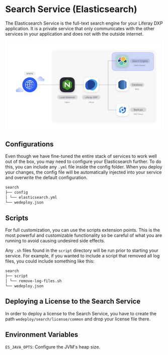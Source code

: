 # Search Service (Elasticsearch)

The Elasticsearch Service is the full-text search engine for your Liferay DXP
application. It is a private service that only communicates with the other
services in your application and does not with the outside internet.

![Figure 1: The Relational Database Service is one of several services available in DXP Cloud.](../../images/services-search.png)

## Configurations

Even though we have fine-tuned the entire stack of services to work well out of
the box, you may need to configure your Elasticsearch further. To do this, you
can include any `.yml` file inside the config folder. When you deploy your
changes, the config file will be automatically injected into your service and
overwrite the default configuration.

    search
    ├── config
    │ └── elasticsearch.yml
    └── wedeploy.json

## Scripts

For full customization, you can use the scripts extension points. This is the
most powerful and customizable functionality so be careful of what you are
running to avoid causing undesired side effects.

Any `.sh` files found in the `script` directory will be run prior to starting
your service. For example, if you wanted to include a script that removed all
log files, you could include something like this:

    search
    ├── script
    │ └── remove-log-files.sh
    └── wedeploy.json

## Deploying a License to the Search Service

In order to deploy a license to the Search Service, you have to create the path 
`wedeploy/search/license/common` and drop your license file there.

## Environment Variables

`ES_JAVA_OPTS`: Configure the JVM's heap size. 
